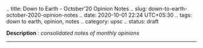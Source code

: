 .. title: Down to Earth - October'20 Opinion Notes
.. slug: down-to-earth-october-2020-opinion-notes
.. date: 2020-10-01 22:24 UTC+05:30
.. tags: down to earth, opinion, notes
.. category: upsc
.. status: draft

**Description** : *consolidated notes of monthly opinions*

***
<!-- TEASER_END -->
